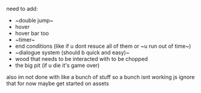 need to add:
- ~double jump~
- hover
- hover bar too
- ~timer~
- end conditions (like if u dont resuce all of them or ~u run out of time~)
- ~dialogue system (should b quick and easy)~
- wood that needs to be interacted with to be chopped
- the big pit (if u die it's game over)

also im not done with like a bunch of stuff so a bunch isnt working js ignore that for now maybe get started on assets
